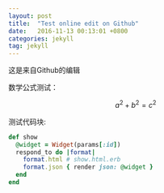 ```yaml
---
layout: post
title:  "Test online edit on Github"
date:   2016-11-13 00:13:01 +0800
categories: jekyll
tag: jekyll
---
```


这是来自Github的编辑  

数学公式测试：

$$a^2 + b^2 = c^2$$

测试代码块:  
~~~ruby
def show
  @widget = Widget(params[:id])
  respond_to do |format|
    format.html # show.html.erb
    format.json { render json: @widget }
  end
end
~~~
